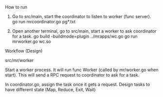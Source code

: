 
How to run

1. Go to src/main, start the coordinator to listen to worker (func server).  
   go run mrcoordinator.go pg*.txt

2. Open another terminal, go to src/main, start a worker to ask coordinator for a task. 
   go build -buildmode=plugin ../mrapps/wc.go
   go run mrworker.go wc.so


Workflow (Design)

src/mr/worker

Start a worker process. It will run func Worker (called by mr/worker.go when start). This will send a RPC request to coordinator to ask for a task.

In coordinator.go, assign the task once it gets a request. Design tasks to have different state (Map, Reduce, Exit, Wait)